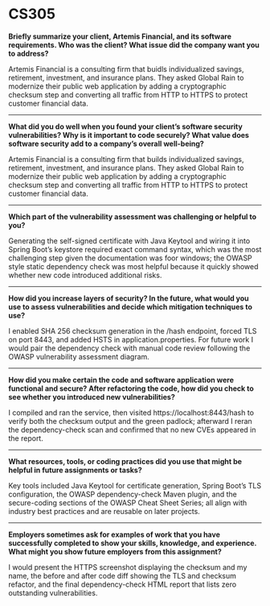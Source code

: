 # CS305


**Briefly summarize your client, Artemis Financial, and its software requirements. Who was the client? What issue did the company want you to address?**


Artemis Financial is a consulting firm that buidls individualized savings, retirement, investment, and insurance plans. They asked Global Rain to modernize their public web application by adding a cryptographic checksum step and converting all traffic from HTTP to HTTPS to protect customer financial data.

---
**What did you do well when you found your client’s software security vulnerabilities? Why is it important to code securely? What value does software security add to a company’s overall well-being?**


Artemis Financial is a consulting firm that builds individualized savings, retirement, investment, and insurance plans. They asked Global Rain to modernize their public web application by adding a cryptographic checksum step and converting all traffic from HTTP to HTTPS to protect customer financial data.

---
**Which part of the vulnerability assessment was challenging or helpful to you?**


Generating the self-signed certificate with Java Keytool and wiring it into Spring Boot’s keystore required exact command syntax, which was the most challenging step given the documentation was foor windows; the OWASP style static dependency check was most helpful because it quickly showed whether new code introduced additional risks.

---
**How did you increase layers of security? In the future, what would you use to assess vulnerabilities and decide which mitigation techniques to use?**


I enabled SHA 256 checksum generation in the /hash endpoint, forced TLS on port 8443, and added HSTS in application.properties. For future work I would pair the dependency check with manual code review following the OWASP vulnerability assessment diagram.

---
**How did you make certain the code and software application were functional and secure? After refactoring the code, how did you check to see whether you introduced new vulnerabilities?**


I compiled and ran the service, then visited https://localhost:8443/hash to verify both the checksum output and the green padlock; afterward I reran the dependency-check scan and confirmed that no new CVEs appeared in the report.

---
**What resources, tools, or coding practices did you use that might be helpful in future assignments or tasks?**


Key tools included Java Keytool for certificate generation, Spring Boot’s TLS configuration, the OWASP dependency-check Maven plugin, and the secure-coding sections of the OWASP Cheat Sheet Series; all align with industry best practices and are reusable on later projects.

---
**Employers sometimes ask for examples of work that you have successfully completed to show your skills, knowledge, and experience. What might you show future employers from this assignment?**


I would present the HTTPS screenshot displaying the checksum and my name, the before and after code diff showing the TLS and checksum refactor, and the final dependency-check HTML report that lists zero outstanding vulnerabilities.
